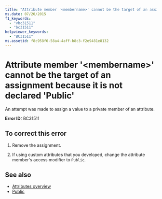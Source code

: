 ```yaml
---
title: "Attribute member '<membername>' cannot be the target of an assignment because it is not declared 'Public'"
ms.date: 07/20/2015
f1_keywords: 
  - "vbc31511"
  - "bc31511"
helpviewer_keywords: 
  - "BC31511"
ms.assetid: f8c958f6-58a4-4aff-b8c3-f2e9481e8132
---
```

# Attribute member '\<membername>' cannot be the target of an assignment because it is not declared 'Public'
An attempt was made to assign a value to a private member of an attribute.  
  
 **Error ID:** BC31511  
  
## To correct this error  
  
1. Remove the assignment.  
  
2. If using custom attributes that you developed, change the attribute member's access modifier to `Public`.  
  
## See also

- [Attributes overview](../programming-guide/concepts/attributes/index.md)
- [Public](../../visual-basic/language-reference/modifiers/public.md)
